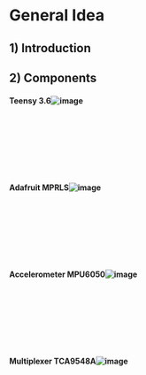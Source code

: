 # General Idea
## 1) Introduction





















## 2) Components
#### Teensy 3.6![image](https://user-images.githubusercontent.com/36321686/118543242-a548a900-b719-11eb-9d03-454dc4d0f7da.png)
<br /><br /><br /><br /><br /><br />
#### Adafruit MPRLS![image](https://user-images.githubusercontent.com/36321686/118543542-feb0d800-b719-11eb-8479-ae58e32df4d6.png)
<br /><br /><br /><br /><br /><br />
#### Accelerometer MPU6050![image](https://user-images.githubusercontent.com/36321686/118543980-9e6e6600-b71a-11eb-92a0-2108f827e971.png)
<br /><br /><br /><br /><br /><br />
#### Multiplexer TCA9548A![image](https://user-images.githubusercontent.com/36321686/118544104-cb227d80-b71a-11eb-907e-5abd8b62cca4.png)

